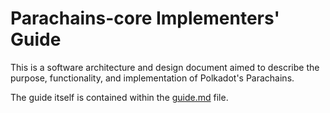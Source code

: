 # Parachains-core Implementers' Guide

This is a software architecture and design document aimed to describe the purpose, functionality, and implementation of Polkadot's Parachains.

The guide itself is contained within the [guide.md](guide.md) file.